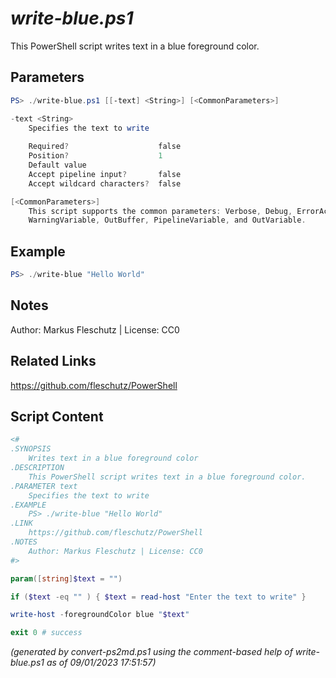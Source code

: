 *write-blue.ps1*
================

This PowerShell script writes text in a blue foreground color.

Parameters
----------
```powershell
PS> ./write-blue.ps1 [[-text] <String>] [<CommonParameters>]

-text <String>
    Specifies the text to write
    
    Required?                    false
    Position?                    1
    Default value                
    Accept pipeline input?       false
    Accept wildcard characters?  false

[<CommonParameters>]
    This script supports the common parameters: Verbose, Debug, ErrorAction, ErrorVariable, WarningAction, 
    WarningVariable, OutBuffer, PipelineVariable, and OutVariable.
```

Example
-------
```powershell
PS> ./write-blue "Hello World"

```

Notes
-----
Author: Markus Fleschutz | License: CC0

Related Links
-------------
https://github.com/fleschutz/PowerShell

Script Content
--------------
```powershell
<#
.SYNOPSIS
	Writes text in a blue foreground color
.DESCRIPTION
	This PowerShell script writes text in a blue foreground color.
.PARAMETER text
	Specifies the text to write
.EXAMPLE
	PS> ./write-blue "Hello World"
.LINK
	https://github.com/fleschutz/PowerShell
.NOTES
	Author: Markus Fleschutz | License: CC0
#>

param([string]$text = "")

if ($text -eq "" ) { $text = read-host "Enter the text to write" }

write-host -foregroundColor blue "$text"

exit 0 # success
```

*(generated by convert-ps2md.ps1 using the comment-based help of write-blue.ps1 as of 09/01/2023 17:51:57)*
